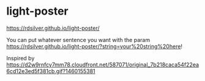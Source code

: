 # light-poster
https://rdsilver.github.io/light-poster/


You can put whatever sentence you want with the param
https://rdsilver.github.io/light-poster/?string=your%20string%20here!

Inspired by
https://d2w9rnfcy7mm78.cloudfront.net/587071/original_7b218caca54f22ea6cd12e3ed5f381cb.gif?1460155381
